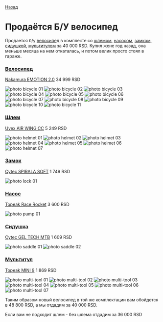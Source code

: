 [Назад](./README.md)

# Продаётся Б/У велосипед

Продается б/у [велосипед](#bicycle) в комплекте со [шлемом](#helmet), [насосом](#pump), [замком](#lock), [сидушкой](#saddle), [мультитулом](#multi-tool) за 40 000 RSD.
Купил жене год назад, она меньше месяца на нем откаталась, и потом велик просто стоял в гараже.

### <a href="bicycle"/> Велосипед

[Nakamura EMOTION 2.0](https://www.intersport.rs/nakamura-emotion-2-0-zenski-mtb-bicikl-593462) 34 999 RSD

![photo bicycle 01](photos/bicycle_01.jpg)
![photo bicycle 02](photos/bycicle_02.jpg)
![photo bicycle 03](photos/bycicle_03.jpg)
![photo bicycle 04](photos/bycicle_04.jpg)
![photo bicycle 05](photos/bycicle_05.jpg)
![photo bicycle 06](photos/bycicle_06.jpg)
![photo bicycle 07](photos/bycicle_07.jpg)
![photo bicycle 08](photos/bycicle_08.jpg)
![photo bicycle 09](photos/bycicle_09.jpg)
![photo bicycle 10](photos/bycicle_10.jpg)
![photo bicycle 11](photos/bycicle_11.jpg)

### <a href="helmet"/> Шлем

[Uvex AIR WING CC](https://www.intersport.rs/uvex-air-wing-cc-kaciga-586097) 5 249 RSD

![photo helmet 01](photos/helmet_01.jpg)
![photo helmet 02](photos/helmet_02.jpg)
![photo helmet 03](photos/helmet_03.jpg)
![photo helmet 04](photos/helmet_04.jpg)
![photo helmet 05](photos/helmet_05.jpg)
![photo helmet 06](photos/helmet_06.jpg)
![photo helmet 07](photos/helmet_07.jpg)

### <a href="lock"/> Замок

[Cytec SPIRALA SOFT](https://www.intersport.rs/cytec-spirala-soft-brava-za-bicikl-596393) 1 749 RSD

![photo lock 01](photos/lock_01.jpg)

### <a href="pump"/> Насос

[Topeak Race Rocket](https://fanatic.rs/pumpa-za-bicikl-topeak-race-rocket.html) 3 600 RSD

![photo pump 01](photos/pump_01.jpg)

### <a href="saddle"/> Сидушка

[Cytec GEL TECH MTB](https://www.intersport.rs/cytec-gel-tech-mtb-pokrivac-za-sediste-77472) 1 609 RSD

![photo saddle 01](photos/saddle_01.jpg)
![photo saddle 02](photos/saddle_02.jpg)

### <a href="multi-tool"/> Мультитул

[Topeak MINI 9](https://www.intersport.rs/topeak-mini-9-alat-296964) 1 869 RSD

![photo multi-tool 01](photos/multi-tool_01.jpg)
![photo multi-tool 02](photos/multi-tool_02.jpg)
![photo multi-tool 03](photos/multi-tool_03.jpg)
![photo multi-tool 04](photos/multi-tool_04.jpg)
![photo multi-tool 05](photos/multi-tool_05.jpg)
![photo multi-tool 06](photos/multi-tool_06.jpg)
![photo multi-tool 07](photos/multi-tool_07.jpg)


Таким образом новый велосипед в той же комплектации вам обойдется в 48 800 RSD, а мы отдадим за 40 000 RSD.

Если вам не подходит шлем - без шлема отдадим за 36 000 RSD
